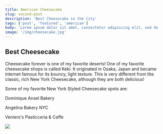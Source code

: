 ```yaml
---
title: American Cheesecake
slug: second-post
description: 'Best Cheesecake in the City'
tags: ['post', 'featured', 'american']
body: 'Lorem ipsum dolor sit amet, consectetur adipiscing elit, sed do eiusmod tempor incididunt ut labore et dolore magna aliqua. Ut enim ad minim veniam, quis nostrud exercitation ullamco laboris nisi ut aliquip ex ea commodo consequat. Duis aute irure dolor in reprehenderit in voluptate velit esse cillum dolore eu fugiat nulla pariatur. Excepteur sint occaecat cupidatat non proident, sunt in culpa qui officia deserunt mollit anim id est laborum.'
image: '/img/cheesecake.jpg'
---
```


## Best Cheesecake

Cheesecake forever is one of my favorite deserts! One of my favorite cheesecake shops is called Keki. It originated in Osaka, Japan and became internet famous for its bouncy, light texture. This is very different from the classic, rich New York Cheesecake, although they are both delicious!

Some of my favorite New York Styled Cheesecake spots are:

Dominique Ansel Bakery

Angelina Bakery NYC

Veniero's Pasticceria & Caffe


![](/img/cheesecake.jpg)
